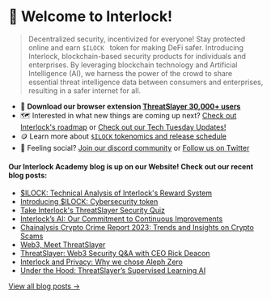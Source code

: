 # 👋 Welcome to Interlock!

> Decentralized security, incentivized for everyone! Stay protected online and earn ``$ILOCK `` token for making DeFi safer. Introducing Interlock, blockchain-based security products for individuals and enterprises. By leveraging blockchain technology and Artificial Intelligence (AI), we harness the power of the crowd to share essential threat intelligence data between consumers and enterprises,
resulting in a safer internet for all.

* :jigsaw: **Download our browser extension [ThreatSlayer 30,000+ users](https://chrome.google.com/webstore/detail/threatslayer/mgcmocglffknmbhhfjihifeldhghihpj)** 
* 🗺️ Interested in what new things are coming up next? [Check out Interlock's roadmap](https://docs.interlock.network/#roadmap)  or [Check out our Tech Tuesday Updates!]([https://twitter.com/interlockweb3/status/1696509946597196163?s=20](https://x.com/interlockweb3/status/1704070972221931675?s=20))
* 🪙 Learn more about [`$ILOCK` tokenomics and release schedule](https://www.interlock.network/post/introducing-ilock-cybersecurity-token)
* 🦩 Feeling social? [Join our discord community](https://bit.ly/intldiscord) or [Follow us on Twitter](https://bit.ly/ilocktwitter)

#### Our Interlock Academy blog is up on our Website! Check out our recent blog posts:

- [$ILOCK: Technical Analysis of Interlock's Reward System](https://www.interlock.network/post/ilock-technical-analysis-of-interlocks-reward-system)
- [Introducing $ILOCK: Cybersecurity token](https://www.interlock.network/post/introducing-ilock-cybersecurity-token)
- [Take Interlock's ThreatSlayer Security Quiz](https://www.interlock.network/post/threatslayer-security-quiz)
- [Interlock’s AI: Our Commitment to Continuous Improvements](https://www.interlock.network/post/interlocks-ai-our-commitment-to-continuous-improvements)
- [Chainalysis Crypto Crime Report 2023: Trends and Insights on Crypto Scams](https://www.interlock.network/post/chainalysis-crypto-crime-report-2023-trends-and-insights-on-crypto-scams)
- [Web3, Meet ThreatSlayer](https://www.interlock.network/post/web-3-meet-threatslayer)
- [ThreatSlayer: Web3 Security Q&A with CEO Rick Deacon](https://www.interlock.network/post/threatslayer-web3-security)
- [Interlock and Privacy: Why we chose Aleph Zero](https://www.interlock.network/post/interlock-and-privacy-why-we-chose-aleph-zero)
- [Under the Hood: ThreatSlayer’s Supervised Learning AI](https://www.interlock.network/post/under-the-hood-threatslayers-supervised-learning-ai)

[View all blog posts &rarr;](https://www.interlock.network/blogs)
